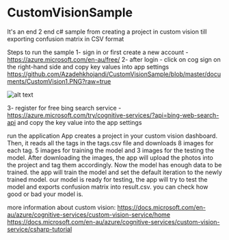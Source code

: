 # CustomVisionSample
It's an end 2 end c# sample from creating a project in custom vision till exporting confusion matrix in CSV format

Steps to run the sample
1- sign in or first create a new account -   https://azure.microsoft.com/en-au/free/ 
2- after login - click on cog sign on the right-hand side and copy key values into app settings
https://github.com/Azadehkhojandi/CustomVisionSample/blob/master/documents/CustomVision1.PNG?raw=true


![alt text](https://raw.githubusercontent.com/Azadehkhojandi/CustomVisionSample/master/documents/CustomVision1.PNG)


3- register for free bing search service - https://azure.microsoft.com/try/cognitive-services/?api=bing-web-search-api and copy the key value into the app settings

run the application
App creates a project in your custom vision dashboard.
Then, it reads all the tags in the tags.csv file and downloads 8 images for each tag. 
5 images for training the model and 3 images for the testing the model.
After downloading the images, the app will upload the photos into the project and tag them accordingly.
Now the model has enough data to be trained. the app will train the model and set the default iteration to the newly trained model.
our model is ready for testing, the app will try to test the model and exports confusion matrix into result.csv.
you can check how good or bad your model is.


more information about custom vision:
https://docs.microsoft.com/en-au/azure/cognitive-services/custom-vision-service/home
https://docs.microsoft.com/en-au/azure/cognitive-services/custom-vision-service/csharp-tutorial
